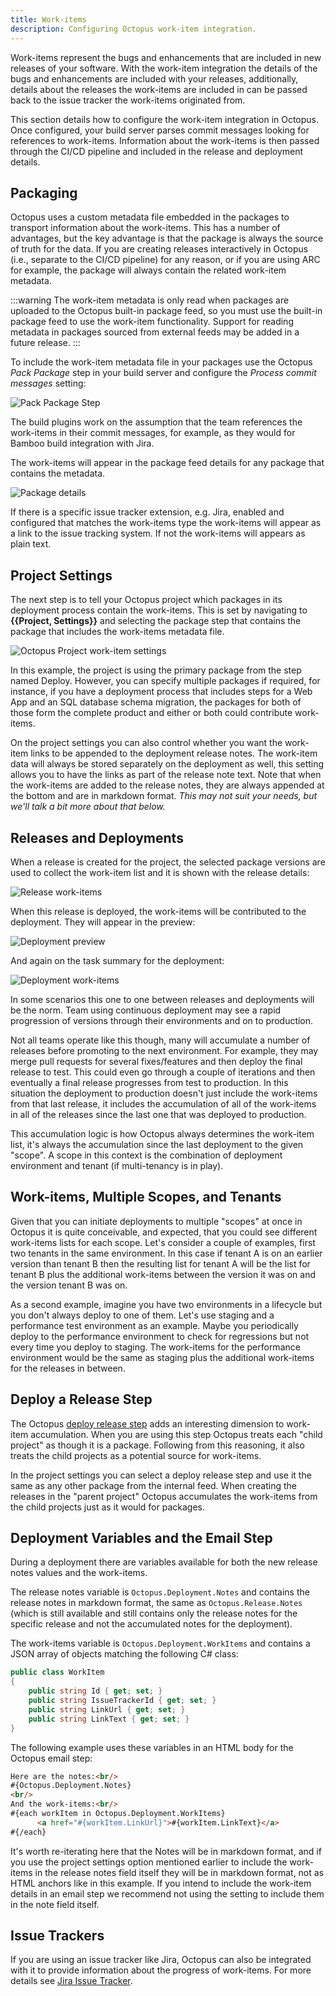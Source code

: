 ```yaml
---
title: Work-items
description: Configuring Octopus work-item integration.
---
```


Work-items represent the bugs and enhancements that are included in new releases of your software. With the work-item integration the details of the bugs and enhancements are included with your releases, additionally, details about the releases the work-items are included in can be passed back to the issue tracker the work-items originated from.

This section details how to configure the work-item integration in Octopus. Once configured, your build server parses commit messages looking for references to work-items. Information about the work-items is then passed through the CI/CD pipeline and included in the release and deployment details.

## Packaging

Octopus uses a custom metadata file embedded in the packages to transport information about the work-items. This has a number of advantages, but the key advantage is that the package is always the source of truth for the data. If you are creating releases interactively in Octopus (i.e., separate to the CI/CD pipeline) for any reason, or if you are using ARC for example, the package will always contain the related work-item metadata.

:::warning
The work-item metadata is only read when packages are uploaded to the Octopus built-in package feed, so you must use the built-in package feed to use the work-item functionality. Support for reading metadata in packages sourced from external feeds may be added in a future release.
:::

To include the work-item metadata file in your packages use the Octopus _Pack Package_ step in your build server and configure the _Process commit messages_ setting:

![Pack Package Step](pack-step.png)

The build plugins work on the assumption that the team references the work-items in their commit messages, for example, as they would for Bamboo build integration with Jira.

The work-items will appear in the package feed details for any package that contains the metadata.

![Package details](package-detail.png)

If there is a specific issue tracker extension, e.g. Jira, enabled and configured that matches the work-items type the work-items will appear as a link to the issue tracking system. If not the work-items will appears as plain text.

## Project Settings

The next step is to tell your Octopus project which packages in its deployment process contain the work-items. This is set by navigating to **{{Project, Settings}}** and selecting the package step that contains the package that includes the work-items metadata file.

![Octopus Project work-item settings](octo-project.png)

In this example, the project is using the primary package from the step named Deploy. However, you can specify multiple packages if required, for instance, if you have a deployment process that includes steps for a Web App and an SQL database schema migration, the packages for both of those form the complete product and either or both could contribute work-items.

On the project settings you can also control whether you want the work-item links to be appended to the deployment release notes. The work-item data will always be stored separately on the deployment as well, this setting allows you to have the links as part of the release note text. Note that when the work-items are added to the release notes, they are always appended at the bottom and are in markdown format. *This may not suit your needs, but we'll talk a bit more about that below.*

## Releases and Deployments

When a release is created for the project, the selected package versions are used to collect the work-item list and it is shown with the release details:

![Release work-items](release-work-items.png)

When this release is deployed, the work-items will be contributed to the deployment. They will appear in the preview:

![Deployment preview](deploy-preview-work-items.png)

And again on the task summary for the deployment:

![Deployment work-items](deploy-work-items.png)

In some scenarios this one to one between releases and deployments will be the norm. Team using continuous deployment may see a rapid progression of versions through their environments and on to production.

Not all teams operate like this though, many will accumulate a number of releases before promoting to the next environment. For example, they may merge pull requests for several fixes/features and then deploy the final release to test. This could even go through a couple of iterations and then eventually a final release progresses from test to production. In this situation the deployment to production doesn't just include the work-items from that last release, it includes the accumulation of all of the work-items in all of the releases since the last one that was deployed to production.

This accumulation logic is how Octopus always determines the work-item list, it's always the accumulation since the last deployment to the given "scope". A scope in this context is the combination of deployment environment and tenant (if multi-tenancy is in play).

## Work-items, Multiple Scopes, and Tenants

Given that you can initiate deployments to multiple "scopes" at once in Octopus it is quite conceivable, and expected, that you could see different work-items lists for each scope. Let's consider a couple of examples, first two tenants in the same environment. In this case if tenant A is on an earlier version than tenant B then the resulting list for tenant A will be the list for tenant B plus the additional work-items between the version it was on and the version tenant B was on.

As a second example, imagine you have two environments in a lifecycle but you don't always deploy to one of them. Let's use staging and a performance test environment as an example. Maybe you periodically deploy to the performance environment to check for regressions but not every time you deploy to staging. The work-items for the performance environment would be the same as staging plus the additional work-items for the releases in between.

## Deploy a Release Step

The Octopus [deploy release step](https://g.octopushq.com/DeployReleaseStep) adds an interesting dimension to work-item accumulation. When you are using this step Octopus treats each "child project" as though it is a package. Following from this reasoning, it also treats the child projects as a potential source for work-items.

In the project settings you can select a deploy release step and use it the same as any other package from the internal feed. When creating the releases in the "parent project" Octopus accumulates the work-items from the child projects just as it would for packages.

## Deployment Variables and the Email Step

During a deployment there are variables available for both the new release notes values and the work-items.

The release notes variable is `Octopus.Deployment.Notes` and contains the release notes in markdown format, the same as `Octopus.Release.Notes` (which is still available and still contains only the release notes for the specific release and not the accumulated notes for the deployment).

The work-items variable is `Octopus.Deployment.WorkItems` and contains a JSON array of objects matching the following C# class:

```csharp
public class WorkItem
{
    public string Id { get; set; }
    public string IssueTrackerId { get; set; }
    public string LinkUrl { get; set; }
    public string LinkText { get; set; }
}
```

The following example uses these variables in an HTML body for the Octopus email step:

```html
Here are the notes:<br/>
#{Octopus.Deployment.Notes}
<br/>
And the work-items:<br/>
#{each workItem in Octopus.Deployment.WorkItems}
      <a href="#{workItem.LinkUrl}">#{workItem.LinkText}</a>
#{/each}
```

It's worth re-iterating here that the Notes will be in markdown format, and if you use the project settings option mentioned earlier to include the work-items in the release notes field itself they will be in markdown format, not as HTML anchors like in this example. If you intend to include the work-item details in an email step we recommend not using the setting to include them in the note field itself.

## Issue Trackers

If you are using an issue tracker like Jira, Octopus can also be integrated with it to provide information about the progress of work-items. For more details see [Jira Issue Tracker](/docs/api-and-integration/jira.md).
